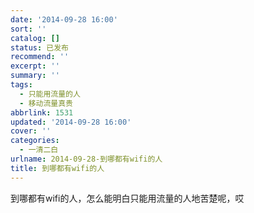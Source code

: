 ```yaml
---
date: '2014-09-28 16:00'
sort: ''
catalog: []
status: 已发布
recommend: ''
excerpt: ''
summary: ''
tags:
  - 只能用流量的人
  - 移动流量真贵
abbrlink: 1531
updated: '2014-09-28 16:00'
cover: ''
categories:
  - 一清二白
urlname: 2014-09-28-到哪都有wifi的人
title: 到哪都有wifi的人
---
```


到哪都有wifi的人，怎么能明白只能用流量的人地苦楚呢，哎

